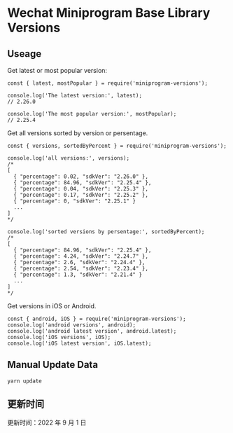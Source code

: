 
# Wechat Miniprogram Base Library Versions

## Useage

Get latest or most popular version:

```;
const { latest, mostPopular } = require('miniprogram-versions');

console.log('The latest version:', latest);
// 2.26.0

console.log('The most popular version:', mostPopular);
// 2.25.4

```

Get all versions sorted by version or persentage.

```
const { versions, sortedByPercent } = require('miniprogram-versions');

console.log('all versions:', versions);
/*
[
  { "percentage": 0.02, "sdkVer": "2.26.0" },
  { "percentage": 84.96, "sdkVer": "2.25.4" },
  { "percentage": 0.04, "sdkVer": "2.25.3" },
  { "percentage": 0.17, "sdkVer": "2.25.2" },
  { "percentage": 0, "sdkVer": "2.25.1" }
  ...
]
*/

console.log('sorted versions by persentage:', sortedByPercent);
/*
[
  { "percentage": 84.96, "sdkVer": "2.25.4" },
  { "percentage": 4.24, "sdkVer": "2.24.7" },
  { "percentage": 2.6, "sdkVer": "2.24.4" },
  { "percentage": 2.54, "sdkVer": "2.23.4" },
  { "percentage": 1.3, "sdkVer": "2.21.4" }
  ...
]
*/
```

Get versions in iOS or Android.

```
const { android, iOS } = require('miniprogram-versions');
console.log('android versions', android);
console.log('android latest version', android.latest);
console.log('iOS versions', iOS);
console.log('iOS latest version', iOS.latest);
```

## Manual Update Data

```
yarn update
```

## 更新时间

更新时间：2022 年 9 月 1 日

